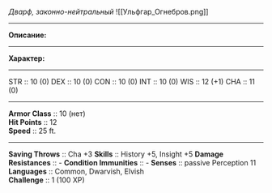 *Дварф, законно-нейтральный*
![[Ульфгар_Огнебров.png]]
____
**Описание:** 

____
**Характер:** 

___  
STR :: 10 (0)
DEX :: 10 (0)
CON :: 10 (0)
INT :: 10 (0)
WIS :: 12 (+1)
CHA :: 11 (0)
___  
**Armor Class** :: 10 (нет)  
**Hit Points** :: 12  
**Speed** :: 25 ft.  
_____ 
**Saving Throws** :: Cha +3 
**Skills** :: History +5, Insight +5
**Damage Resistances** :: -
**Condition Immunities** :: -
**Senses** :: passive Perception 11  
**Languages** :: Common, Dwarvish, Elvish  
**Challenge** :: 1 (100 XP)  